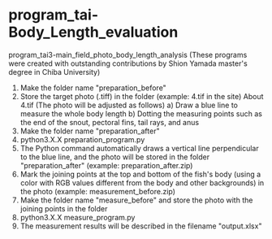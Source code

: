# program_tai-Body_Length_evaluation
program_tai3-main_field_photo_body_length_analysis
(These programs were created with outstanding contributions by Shion Yamada master's degree in Chiba University)

1. Make the folder name "preparation_before"
2. Store the target photo (.tiff) in the folder (example: 4.tif in the site)
   About 4.tif (The photo will be adjusted as follows)
   a) Draw a blue line to measure the whole body length
   b) Dotting the measuring points such as the end of the snout, pectoral fins, tail rays, and anus
3. Make the folder name "preparation_after"
4. python3.X.X preparation_program.py
5. The Python command automatically draws a vertical line perpendicular to the blue line, and the photo will be stored in the folder "preparation_after" (example: preparation_after.zip)
6. Mark the joining points at the top and bottom of the fish's body (using a color with RGB values different from the body and other backgrounds) in the photo (example: measurement_before.zip)
7. Make the folder name "measure_before" and store the photo with the joining points in the folder
8. python3.X.X measure_program.py
9. The measurement results will be described in the filename "output.xlsx"



